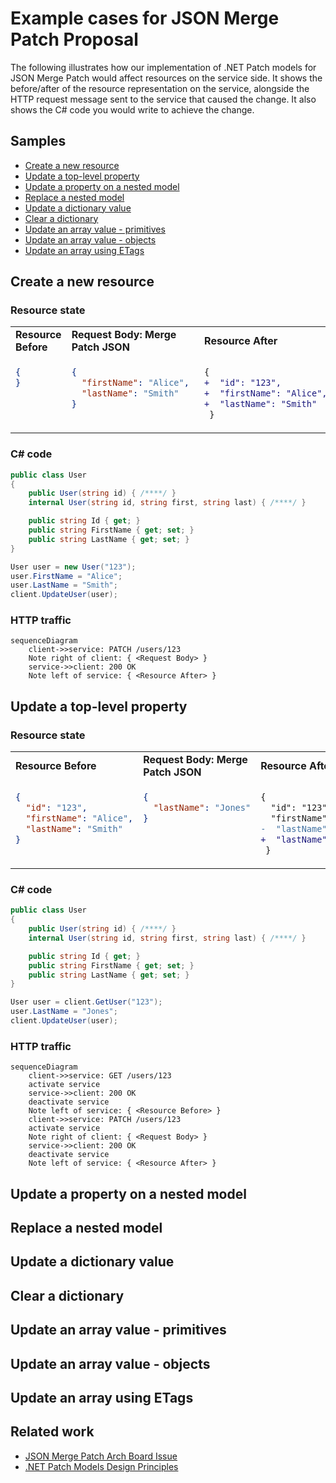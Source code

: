 # Example cases for JSON Merge Patch Proposal

The following illustrates how our implementation of .NET Patch models for JSON Merge Patch would affect resources on the service side.
It shows the before/after of the resource representation on the service, alongside the HTTP request message sent to the service that caused the change.
It also shows the C# code you would write to achieve the change.

## Samples

- [Create a new resource]()
- [Update a top-level property]()
- [Update a property on a nested model]()
- [Replace a nested model]()
- [Update a dictionary value]()
- [Clear a dictionary]()
- [Update an array value - primitives]()
- [Update an array value - objects]()
- [Update an array using ETags]()

## Create a new resource

### Resource state

<table>
  <tr>
    <td><b>Resource Before</b></td>
    <td><b>Request Body: Merge Patch JSON</b></td>
    <td><b>Resource After</b></td>
  </tr>
  <tr>
<td valign="top">

```json
{
}
```

</td>
<td valign="top">

```json
{
  "firstName": "Alice", 
  "lastName": "Smith"
}
```

</td>
<td valign="top">

```diff
{
+  "id": "123",
+  "firstName": "Alice", 
+  "lastName": "Smith"
 } 
```

</td>
  </tr>
</table>

### C# code

```csharp
public class User
{
    public User(string id) { /****/ }
    internal User(string id, string first, string last) { /****/ }

    public string Id { get; }
    public string FirstName { get; set; }
    public string LastName { get; set; }
}

User user = new User("123");
user.FirstName = "Alice";
user.LastName = "Smith";
client.UpdateUser(user);
```

### HTTP traffic

```mermaid
sequenceDiagram
    client->>service: PATCH /users/123
    Note right of client: { <Request Body> }
    service->>client: 200 OK
    Note left of service: { <Resource After> }
```

## Update a top-level property

### Resource state

<table>
  <tr>
    <td><b>Resource Before</b></td>
    <td><b>Request Body: Merge Patch JSON</b></td>
    <td><b>Resource After</b></td>
  </tr>
  <tr>
<td valign="top">

```json
{
  "id": "123",
  "firstName": "Alice",
  "lastName": "Smith"
}
```

</td>
<td valign="top">

```json
{
  "lastName": "Jones"
}
```

</td>
<td valign="top">

```diff
{
  "id": "123",
  "firstName": "Alice", 
-  "lastName": "Smith"
+  "lastName": "Jones"
 } 
```

</td>
  </tr>
</table>

### C# code

```csharp
public class User
{
    public User(string id) { /****/ }
    internal User(string id, string first, string last) { /****/ }

    public string Id { get; }
    public string FirstName { get; set; }
    public string LastName { get; set; }
}

User user = client.GetUser("123");
user.LastName = "Jones";
client.UpdateUser(user);
```

### HTTP traffic

```mermaid
sequenceDiagram
    client->>service: GET /users/123
    activate service
    service->>client: 200 OK
    deactivate service
    Note left of service: { <Resource Before> }
    client->>service: PATCH /users/123
    activate service
    Note right of client: { <Request Body> }
    service->>client: 200 OK
    deactivate service
    Note left of service: { <Resource After> }
```

## Update a property on a nested model

## Replace a nested model

## Update a dictionary value

## Clear a dictionary

## Update an array value - primitives

## Update an array value - objects

## Update an array using ETags

## Related work

- [JSON Merge Patch Arch Board Issue](https://github.com/Azure/azure-sdk/issues/5966)
- [.NET Patch Models Design Principles](https://gist.github.com/annelo-msft/ae16eda80b382cc3ae9428954c08e069)
